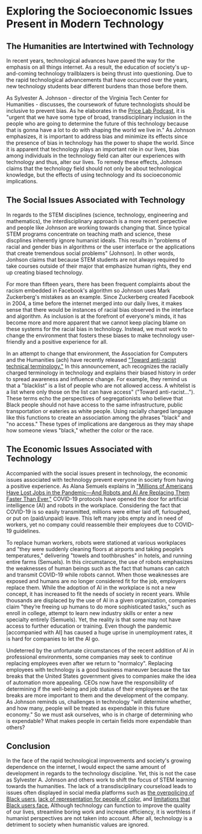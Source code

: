 # Exploring the Socioeconomic Issues Present in Modern Technology 

## The Humanities are Intertwined with Technology 

In recent years, technological advances have paved the way for the emphasis on all things internet. As a result, the education of society's up-and-coming technology trailblazers is being thrust into questioning. Due to the rapid technological advancements that have occurred over the years, new technology students bear different burdens than those before them. 

As Sylvester A. Johnson - director of the Virginia Tech Center for Humanities - discusses, the coursework of future technologists should be inclusive to prevent bias. As he elaborates in the [Price Lab Podcast](https://soundcloud.com/price-lab/price-lab-podcast-ep-8-pt-1-sylvester-a-johnson), it is "urgent that we have some type of broad, transdisciplinary inclusion in the people who are going to determine the future of this technology because that is gonna have a lot to do with shaping the world we live in." As Johnson emphasizes, it is important to address bias and minimize its effects since the presence of bias in technology has the power to shape the world. Since it is apparent that technology plays an important role in our lives, bias among individuals in the technology field can alter our experiences with technology and thus, alter our lives. To remedy these effects, Johnson claims that the technology field should not only be about technological knowledge, but the effects of using technology and its socioeconomic implications. 

## The Social Issues Associated with Technology 

In regards to the STEM disciplines (science, technology, engineering and mathematics), the interdisciplinary approach is a more recent perpective and people like Johnson are working towards changing that. Since typical STEM programs concentrate on teaching math and science, these discplines inherently ignore humanist ideals. This results in "problems of racial and gender bias in algorithms or the user interface or the applications that create tremendous social problems" (Johnson). In other words, Jonhson claims that because STEM students are not always required to take courses outside of their major that emphasize human rights, they end up creating biased technology. 

For more than fifteen years, there has been frequent complaints about the racism embedded in Facebook's algorithm so Johnson uses Mark Zuckerberg's mistakes as an example. Since Zuckerberg created Facebook in 2004, a time before the internet merged into our daily lives, it makes sense that there would be instances of racial bias observed in the interface and algorithm. As inclusion is at the forefront of everyone's minds, it has become more and more apparent that we cannot keep placing blame on these systems for the racial bias in technology. Instead, we must work to change the environment that fosters these biases to make technology user-friendly and a positive experience for all. 

In an attempt to change that environment, the Association for Computers and the Humanities (ach) have recently released ["Toward anti-racist technical terminology."](https://ach.org/toward-anti-racist-technical-terminology/) In this announcement, ach recognizes the racially charged terminology in technology and explains their biased history in order to spread awareness and influence change. For example, they remind us that a "blacklist” is a list of people who are not allowed access. A whitelist is a list where only those on the list can have access" ("Toward anti-racist..."). These terms echo the perspectives of segregationists who believe that Black people should not have access to the same infrastructure, public transportation or eateries as white people. Using racially charged language like this functions to create an association among the phrases "black" and "no access." These types of implications are dangerous as they may shape how someone views "black," whether the color or the race. 

## The Economic Issues Associated with Technology 

Accompanied with the social issues present in technology, the economic issues associated with technology prevent everyone in society from having a positive experience. As Alana Semuels explains in ["Millions of Americans Have Lost Jobs in the Pandemic—And Robots and AI Are Replacing Them Faster Than Ever,"](https://time.com/5876604/machines-jobs-coronavirus/) COVID-19 protocols have opened the door for artificial intelligence (AI) and robots in the workplace. Considering the fact that COVID-19 is so easily transmitted, millions were either laid off, furloughed, or put on (paid/unpaid) leave. This left many jobs empty and in need of workers, yet no company could reassemble their employees due to COVID-19 guidelines. 

To replace human workers, robots were stationed at various workplaces and  "they were suddenly cleaning floors at airports and taking people’s temperatures," delivering "towels and toothbrushes" in hotels, and running entire farms (Semuels). In this circumstance, the use of robots emphasizes the weaknesses of human beings such as the fact that humans can catch and transmit COVID-19 while robots cannot. When those weaknesses are exposed and humans are no longer considered fit for the job, employers replace them. While the adoption of AI in the workplace is not a new concept, it has increased to fit the needs of society in recent years. While thousands are displaced by the use of AI in a given organization, companies claim "they’re freeing up humans to do more sophisticated tasks," such as enroll in college, attempt to learn new industry skills or enter a new specialty entirely (Semuels). Yet, the reality is that some may not have access to further education or training. Even though the pandemic [accompanied with AI] has caused a huge uprise in unemployment rates, it is hard for companies to let the AI go.  

Undeterred by the unfortunate circumstances of the recent addition of AI in professional environments, some companies may seek to continue replacing employees even after we return to "normalcy". Replacing employees with technology is a good business maneuver because the tax breaks that the United States government gives to companies make the idea of automation more appealing. CEOs now have the responsibility of determining if the well-being and job status of their employees **or** the tax breaks are more important to them and the development of the company. As Johnson reminds us, challenges in technology "will determine whether, and how many, people will be treated as expendable in this future economy." So we must ask ourselves, who is in charge of determining who is expendable? What makes people in certain fields more expendable than others? 

## Conclusion 

In the face of the rapid technological improvements and society's growing dependence on the internet, I would expect the same amount of development in regards to the technology discipline. Yet, this is not the case as Sylvester A. Johnson and others work to shift the focus of STEM learning towards the humanities. The lack of a transdisciplinary courseload leads to issues often displayed in social media platforms such as [the overpolicing of Black users,](https://www.vox.com/recode/2019/8/15/20806384/social-media-hate-speech-bias-black-african-american-facebook-twitter) [lack of representation for people of color,](https://twitter.com/bascule/status/1307440596668182528) and [limitations that Black users face.](https://www.forbes.com/sites/janicegassam/2020/04/14/does-tiktok-have-a-race-problem/#1e2351373260) Although technology can function to improve the quality of our lives, streamline boring work and increase efficiency,
it is worthless if humanist perspectives are not taken into account. After all, technology is a detriment to society when humanistic values are ignored. 



















